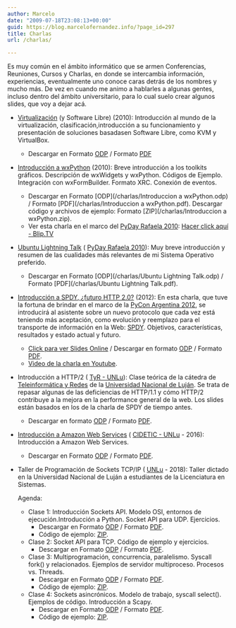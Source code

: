 ```yaml
---
author: Marcelo
date: "2009-07-18T23:08:13+00:00"
guid: https://blog.marcelofernandez.info/?page_id=297
title: Charlas
url: /charlas/

---
```

Es muy común en el ámbito informático que se armen Conferencias, Reuniones, Cursos y Charlas, en donde se intercambia información, experiencias, eventualmente uno conoce caras detrás de los nombres y mucho más. De vez en cuando me animo a hablarles a algunas gentes, incluso dentro del ámbito universitario, para lo cual suelo crear algunos slides, que voy a dejar acá.

- [Virtualización](/2009/04/charla-sobre-virtualizacion-slides/) (y Software Libre) (2010): Introducción al mundo de la virtualización, clasificación,introducción a su funcionamiento y presentación de soluciones basadasen Software Libre, como KVM y VirtualBox.
  - Descargar en Formato [ODP](/charlas/Virtualizacion.odp) / Formato [PDF](/charlas/Virtualizacion.pdf)
- [Introducción a wxPython](/2010/05/pyday-rafaela-2010-introduccion-a-wxpython/) (2010): Breve introducción a los toolkits gráficos. Descripción de wxWidgets y wxPython. Códigos de Ejemplo. Integración con wxFormBuilder. Formato XRC. Conexión de eventos.
  - Descargar en Formato [ODP](/charlas/Introduccion a wxPython.odp) / Formato [PDF](/charlas/Introduccion a wxPython.pdf). Descargar código y archivos de ejemplo: Formato [ZIP](/charlas/Introduccion a wxPython.zip).
  - Ver esta charla en el marco del [PyDay Rafaela 2010](http://www.pyday.com.ar/rafaela2010 "PyDay Rafaela 2010"): [Hacer click aquí - Blip.TV](http://blip.tv/pyday-rafaela/introducciÃ³n-a-wxpython-3665685 "Introducción a wxPython - Marcelo Fernández")
- [Ubuntu Lightning Talk](/2010/05/pyday-rafaela-2010-introduccion-a-wxpython/) ( [PyDay Rafaela 2010](http://www.pyday.com.ar/rafaela2010/)): Muy breve introducción y resumen de las cualidades más relevantes de mi Sistema Operativo preferido.
  - Descargar en Formato [ODP](/charlas/Ubuntu Lightning Talk.odp) / Formato [PDF](/charlas/Ubuntu Lightning Talk.pdf).
- [Introducción a SPDY, ¿futuro HTTP 2.0?](/2012/11/pyconar-2012-charla-sobre-el-protocolo-spdy-slides "Charla sobre protocolo SPDY en la PyCon Argentina 2012") (2012): En esta charla, que tuve la fortuna de brindar en el marco de la [PyCon Argentina 2012](http://ar.pycon.org/2012/ "PyCon Argentina 2012"), se introducirá al asistente sobre un nuevo protocolo que cada vez está teniendo más aceptación, como evolución y reemplazo para el transporte de información en la Web: [SPDY](http://en.wikipedia.org/wiki/SPDY "SPDY Protocol - Wikipedia"). Objetivos, características, resultados y estado actual y futuro.
  - [Click para ver Slides Online](http://www.slideshare.net/fernandezm22/introduccin-a-spdy-futuro-http-20 "Charla SPDY online en Slideshare") / Descargar en formato [ODP](/charlas/SPDY.odp "Charla SPDY versión ODP") / Formato [PDF](/charlas/SPDY.pdf "Charla SPDY formato PDF").
  - [Video de la charla en Youtube](http://www.youtube.com/watch?v=BCB2Vbw-XJQ "Introducción a SPDY, ¿futuro HTTP 2.0? - PyConAr 2012").
- Introducción a HTTP/2 ( [TyR - UNLu](http://www.labredes.unlu.edu.ar/tyr)): Clase teórica de la cátedra de [Teleinformática y Redes](http://www.labredes.unlu.edu.ar/tyr) de la [Universidad Nacional de Luján](http://www.unlu.edu.ar). Se trata de repasar algunas de las deficiencias de HTTP/1.1 y cómo HTTP/2 contribuye a la mejora en la performance general de la web. Los slides están basados en los de la charla de SPDY de tiempo antes.
  - Descargar en formato [ODP](/charlas/HTTP2.odp) / Formato [PDF](/charlas/HTTP2.pdf).
- [Introducción a Amazon Web Services](http://www.prensa.unlu.edu.ar/?q=node/3244) ( [CIDETIC - UNLu](http://cidetic.unlu.edu.ar/) \- 2016): Introducción a Amazon Web Services.
  - Descargar en Formato [ODP](/charlas/Introduccion_AWS.odp) / Formato [PDF](/charlas/Introduccion_AWS.pdf).
- Taller de Programación de Sockets TCP/IP ( [UNLu](http://www.unlu.edu.ar) \- 2018): Taller dictado en la Universidad Nacional de Luján a estudiantes de la Licenciatura en Sistemas.  

  Agenda:

  - Clase 1: Introducción Sockets API. Modelo OSI, entornos de ejecución.Introducción a Python. Socket API para UDP. Ejercicios.
    - Descargar en Formato [ODP](/sockets/slides/Taller%20Sockets-C1.odp) / Formato [PDF](/sockets/slides/Taller%20Sockets-C1.pdf).
    - Código de ejemplo: [ZIP](/sockets/code/Clase%201%20-%20UDP.zip).
  - Clase 2: Socket API para TCP. Código de ejemplo y ejercicios.
    - Descargar en Formato [ODP](/sockets/slides/Taller%20Sockets-C2.odp) / Formato [PDF](/sockets/slides/Taller%20Sockets-C2.pdf).
  - Clase 3: Multiprogramación, concurrencia, paralelismo. Syscall fork() y relacionados. Ejemplos de servidor multiproceso. Procesos vs. Threads.
    - Descargar en Formato [ODP](/sockets/slides/Taller%20Sockets-C3.odp) / Formato [PDF](/sockets/slides/Taller%20Sockets-C3.pdf).
    - Código de ejemplo: [ZIP](/sockets/code/Clase%203%20-%20Procesos.zip).
  - Clase 4: Sockets asincrónicos. Modelo de trabajo, syscall select(). Ejemplos de código. Introducción a Scapy.
    - Descargar en Formato [ODP](/sockets/slides/Taller%20Sockets-C4.odp) / Formato [PDF](/sockets/slides/Taller%20Sockets-C4.pdf).
    - Código de ejemplo: [ZIP](/sockets/code/Clase%204%20-%20Select.zip).
